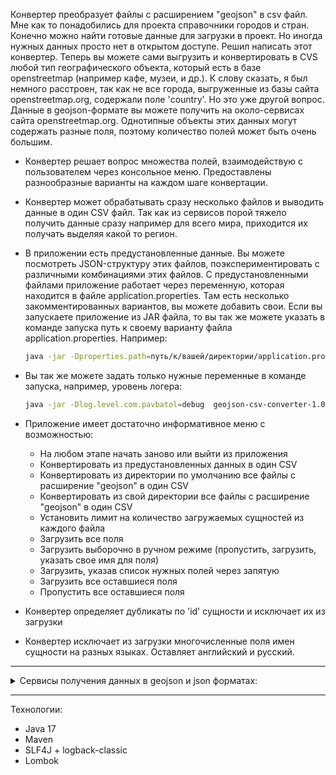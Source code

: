 Конвертер преобразует файлы с расширением "geojson" в csv файл.  
Мне как то понадобились для проекта справочники городов и стран. Конечно можно найти готовые данные 
для загрузки в проект. Но иногда нужных данных просто нет в открытом доступе. Решил написать этот конвертер. 
Теперь вы можете сами выгрузить и конвертировать в CVS любой тип географического объекта, который есть в базе 
openstreetmap (например кафе, музеи, и др.). К слову сказать, я был немного расстроен, 
так как не все города, выгруженные из базы сайта openstreetmap.org, содержали поле 'country'. Но это уже другой вопрос. 
Данные в geojson-формате вы можете получить на около-сервисах сайта openstreetmap.org. Однотипные объекты этих данных 
могут содержать разные поля, поэтому количество полей может быть очень большим.  

* Конвертер решает вопрос множества полей, взаимодействую с пользователем через консольное меню. Предоставлены 
разнообразные варианты на каждом шаге конвертации.  

* Конвертер может обрабатывать сразу несколько файлов и выводить данные в один CSV файл. Так как из сервисов порой 
тяжело получить данные сразу например для всего мира, приходится их получать выделяя какой то регион.  

* В приложении есть предустановленные данные. Вы можете посмотреть JSON-структуру этих файлов, поэкспериментировать 
с различными комбинациями этих файлов. С предустановленными файлами приложение работает через переменную, которая 
находится в файле application.properties. Там есть несколько закомментированных вариантов, вы можете добавить свои. 
Если вы запускаете приложение из JAR файла, то вы так же можете указать в команде запуска путь к своему варианту файла 
application.properties. Например:
    ``` bash  
    java -jar -Dproperties.path=путь/к/вашей/директории/application.properties geojson-csv-converter-1.0-SNAPSHOT.jar  
    ```
* Вы так же можете задать только нужные переменные в команде запуска, например, уровень логера:
    ``` bash  
    java -jar -Dlog.level.com.pavbatol=debug  geojson-csv-converter-1.0-SNAPSHOT.jar
    ```
* Приложение имеет достаточно информативное меню с возможностью:  
    * На любом этапе начать заново или выйти из приложения
    * Конвертировать из предустановленных данных в один CSV
    * Конвертировать из директории по умолчанию все файлы с расширение "geojson" в один CSV  
    * Конвертировать из свой директории все файлы с расширение "geojson" в один CSV
    * Установить лимит на количество загружаемых сущностей из каждого файла
    * Загрузить все поля
    * Загрузить выборочно в ручном режиме (пропустить, загрузить, указать свое имя для поля)
    * Загрузить, указав список нужных полей через запятую
    * Загрузить все оставшиеся поля
    * Пропустить все оставшиеся поля
* Конвертер определяет дубликаты по 'id' сущности и исключает их из загрузки
* Конвертер исключает из загрузки многочисленные поля имен сущности на разных языках. Оставляет английский и русский.

***

<details>
  <summary>Сервисы получения данных в geojson и json форматах:</summary>

    * https://overpass-turbo.eu
        В этом сервисе есть помощник составления запросов.
        Рекомендую в сгенерированном шаблоне запроса, удалить все ненужное (например такие как:   
        way["place"="city"](area.searchArea); relation["place"="city"](area.searchArea);), и оставить только 'node[]'. 
        Иначе файл будет раздут ненужными вам данными, а координаты конвертер считает только первые из длиннющего 
        их списка, которые указывают не на центр, а периметр объекта.

    * https://lz4.overpass-api.de
        Можете сделать например такой запрос (выгрузить данные городов): 
        https://lz4.overpass-api.de/api/interpreter?data=[out:json];node[place=city];out;
        Хочу обратить внимание - этот сервис выдает json формат со структурой, отличающийся от вышеуказанного сервиса.
        Это учтено в конверторе, просто переименуйте расширение на geojson.

    * Наверняка есть и другие сервисы. 
        И если структура выдачи данных отличается от ожидаемых, то конвертер их не обработает.
        Единственное, в коде предусмотренно расширение списка названиий двух основных элементов.
        Вы можете просто добавить их в переменную, которая находится в классе Converter
        Вот она: featurePropertiesListNames = Map.of("features", "properties", "elements", "tags");

</details>

***

Технологии:
  * Java 17
  * Maven
  * SLF4J + logback-classic
  * Lombok

